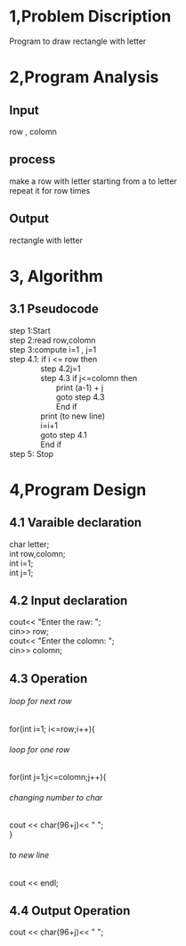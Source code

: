 # 1,Problem Discription
Program to draw rectangle with letter
# 2,Program Analysis
## Input
row , colomn
## process
make a row with letter starting from a to letter </br>
repeat it for row times 
## Output
rectangle with letter
# 3, Algorithm
## 3.1 Pseudocode
step 1:Start </br>
step 2:read row,colomn </br>
step 3:compute i=1 , j=1 </br>
step 4.1: if i <= row then </br>
&emsp;&emsp;&emsp;&emsp;step 4.2j=1 </br>
&emsp;&emsp;&emsp;&emsp;step 4.3 if j<=colomn then </br>
&emsp;&emsp;&emsp;&emsp;&emsp;&emsp;print (a-1) + j </br>
&emsp;&emsp;&emsp;&emsp;&emsp;&emsp;goto step 4.3 </br>
&emsp;&emsp;&emsp;&emsp;&emsp;&emsp;End if </br>
&emsp;&emsp;&emsp;&emsp;print (to new line) </br>
&emsp;&emsp;&emsp;&emsp;i=i+1 </br>
&emsp;&emsp;&emsp;&emsp;goto step 4.1</br>
&emsp;&emsp;&emsp;&emsp;End if </br>
step 5: Stop
# 4,Program Design
## 4.1 Varaible declaration
char letter;</br>
int row,colomn;</br>
int i=1;</br>
int j=1;
## 4.2 Input declaration
cout<< "Enter the raw: ";</br>
cin>> row;</br>
cout<< "Enter the colomn: ";</br>
cin>> colomn;
## 4.3 Operation
###### loop for next row
for(int i=1; i<=row;i++){
###### loop for one row
for(int j=1;j<=colomn;j++){
###### changing number to char
cout << char(96+j)<< "  ";</br>
        }
###### to new line
cout << endl;
## 4.4 Output Operation
cout << char(96+j)<< "  ";

